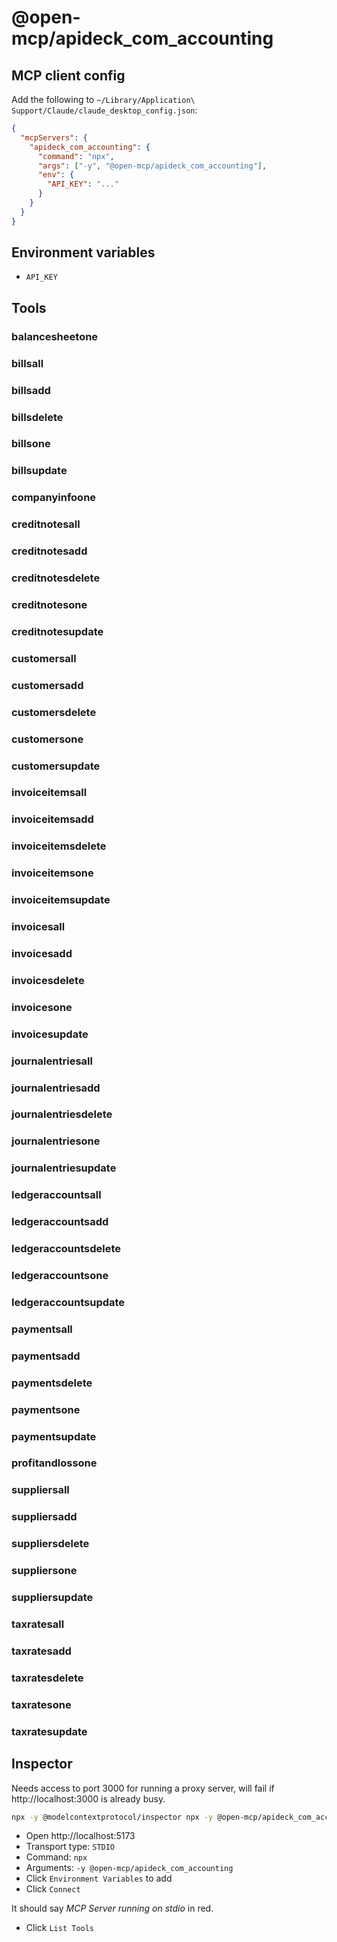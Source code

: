 # @open-mcp/apideck_com_accounting

## MCP client config

Add the following to `~/Library/Application\ Support/Claude/claude_desktop_config.json`:

```json
{
  "mcpServers": {
    "apideck_com_accounting": {
      "command": "npx",
      "args": ["-y", "@open-mcp/apideck_com_accounting"],
      "env": {
        "API_KEY": "..."
      }
    }
  }
}
```

## Environment variables

- `API_KEY`

## Tools

### balancesheetone

### billsall

### billsadd

### billsdelete

### billsone

### billsupdate

### companyinfoone

### creditnotesall

### creditnotesadd

### creditnotesdelete

### creditnotesone

### creditnotesupdate

### customersall

### customersadd

### customersdelete

### customersone

### customersupdate

### invoiceitemsall

### invoiceitemsadd

### invoiceitemsdelete

### invoiceitemsone

### invoiceitemsupdate

### invoicesall

### invoicesadd

### invoicesdelete

### invoicesone

### invoicesupdate

### journalentriesall

### journalentriesadd

### journalentriesdelete

### journalentriesone

### journalentriesupdate

### ledgeraccountsall

### ledgeraccountsadd

### ledgeraccountsdelete

### ledgeraccountsone

### ledgeraccountsupdate

### paymentsall

### paymentsadd

### paymentsdelete

### paymentsone

### paymentsupdate

### profitandlossone

### suppliersall

### suppliersadd

### suppliersdelete

### suppliersone

### suppliersupdate

### taxratesall

### taxratesadd

### taxratesdelete

### taxratesone

### taxratesupdate

## Inspector

Needs access to port 3000 for running a proxy server, will fail if http://localhost:3000 is already busy.

```bash
npx -y @modelcontextprotocol/inspector npx -y @open-mcp/apideck_com_accounting
```

- Open http://localhost:5173
- Transport type: `STDIO`
- Command: `npx`
- Arguments: `-y @open-mcp/apideck_com_accounting`
- Click `Environment Variables` to add
- Click `Connect`

It should say _MCP Server running on stdio_ in red.

- Click `List Tools`
